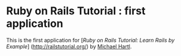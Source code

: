 # Ruby on Rails Tutorial : first application

This is the first application for 
[*Ruby on Rails Tutorial: Learn Rails by Example*] (http://railstutorial.org/) by [Michael Hartl](http://michaelhartl.com/).
